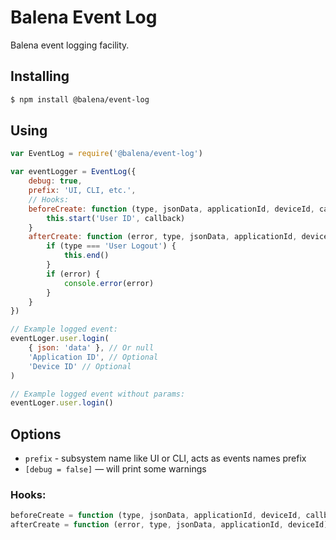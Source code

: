 # Balena Event Log

Balena event logging facility.

## Installing

```sh
$ npm install @balena/event-log
```

## Using

```javascript
var EventLog = require('@balena/event-log')

var eventLogger = EventLog({
	debug: true,
	prefix: 'UI, CLI, etc.',
	// Hooks:
	beforeCreate: function (type, jsonData, applicationId, deviceId, callback) {
		this.start('User ID', callback)
	}
	afterCreate: function (error, type, jsonData, applicationId, deviceId) {
		if (type === 'User Logout') {
			this.end()
		}
		if (error) {
			console.error(error)
		}
	}
})

// Example logged event:
eventLoger.user.login(
	{ json: 'data' }, // Or null
	'Application ID', // Optional
	'Device ID' // Optional
)

// Example logged event without params:
eventLoger.user.login()
```

## Options

* `prefix` - subsystem name like UI or CLI, acts as events names prefix
* `[debug = false]` — will print some warnings

### Hooks:

```javascript
beforeCreate = function (type, jsonData, applicationId, deviceId, callback) { return callback() } 
afterCreate = function (error, type, jsonData, applicationId, deviceId) {}
```
